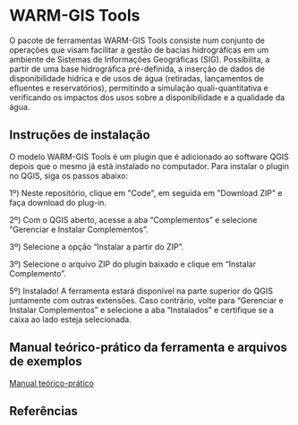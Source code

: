 # WARM-GIS Tools
 
O pacote de ferramentas WARM-GIS Tools consiste num conjunto de operações que visam facilitar a gestão de bacias hidrográficas em um ambiente de Sistemas de Informações Geográficas (SIG). Possibilita, a partir de uma base hidrográfica pré-definida, a inserção de dados de disponibilidade hídrica e de usos de água (retiradas, lançamentos de efluentes e reservatórios), permitindo a simulação quali-quantitativa e verificando os impactos dos usos sobre a disponibilidade e a qualidade da água. 

## Instruções de instalação

O modelo WARM-GIS Tools é um plugin que é adicionado ao software QGIS depois que o mesmo já está instalado no computador. Para instalar o plugin no QGIS, siga os passos abaixo:

1º) Neste repositório, clique em "Code", em seguida em "Download ZIP" e faça download do plug-in.

2º) Com o QGIS aberto, acesse a aba “Complementos” e selecione “Gerenciar e Instalar Complementos”.

3º) Selecione a opção “Instalar a partir do ZIP”.

3º) Selecione o arquivo ZIP do plugin baixado e clique em “Instalar Complemento”.

5º) Instalado! A ferramenta estará disponível na parte superior do QGIS juntamente com outras extensões. Caso contrário, volte para “Gerenciar e Instalar Complementos” e selecione a aba “Instalados” e certifique se a caixa ao lado esteja selecionada.


## Manual teórico-prático da ferramenta e arquivos de exemplos
[Manual teórico-prático](https://github.com/rafaelkayser/WARM-GIS_Tools/tree/main/manual)

## Referências


